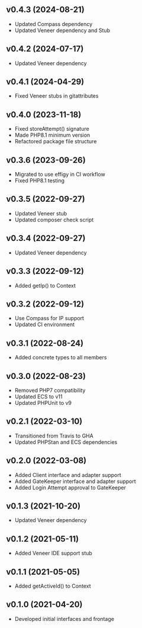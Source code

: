 ## v0.4.3 (2024-08-21)
* Updated Compass dependency
* Updated Veneer dependency and Stub

## v0.4.2 (2024-07-17)
* Updated Veneer dependency

## v0.4.1 (2024-04-29)
* Fixed Veneer stubs in gitattributes

## v0.4.0 (2023-11-18)
* Fixed storeAttempt() signature
* Made PHP8.1 minimum version
* Refactored package file structure

## v0.3.6 (2023-09-26)
* Migrated to use effigy in CI workflow
* Fixed PHP8.1 testing

## v0.3.5 (2022-09-27)
* Updated Veneer stub
* Updated composer check script

## v0.3.4 (2022-09-27)
* Updated Veneer dependency

## v0.3.3 (2022-09-12)
* Added getIp() to Context

## v0.3.2 (2022-09-12)
* Use Compass for IP support
* Updated CI environment

## v0.3.1 (2022-08-24)
* Added concrete types to all members

## v0.3.0 (2022-08-23)
* Removed PHP7 compatibility
* Updated ECS to v11
* Updated PHPUnit to v9

## v0.2.1 (2022-03-10)
* Transitioned from Travis to GHA
* Updated PHPStan and ECS dependencies

## v0.2.0 (2022-03-08)
* Added Client interface and adapter support
* Added GateKeeper interface and adapter support
* Added Login Attempt approval to GateKeeper

## v0.1.3 (2021-10-20)
* Updated Veneer dependency

## v0.1.2 (2021-05-11)
* Added Veneer IDE support stub

## v0.1.1 (2021-05-05)
* Added getActiveId() to Context

## v0.1.0 (2021-04-20)
* Developed initial interfaces and frontage
